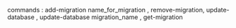 commands : add-migration name_for_migration , remove-migration, update-database , update-database migration_name , get-migration
